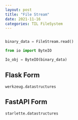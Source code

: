 ```yaml
---
layout: post
title: "File Stream"
date: 2021-11-16
categories: TIL FileSystem
---
```


```python

binary_data = FileStream.read()

from io import ByteIO

Io_obj = ByteIO(binary_data)

```


## Flask Form
`werkzeug.datastructures`

## FastAPI Form
`starlette.datastructures`

